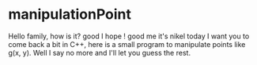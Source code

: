 # manipulationPoint
Hello family, how is it? good I hope ! good me it's nikel today I want you to come back a bit in C++, here is a small program to manipulate points like g(x, y). Well I say no more and I'll let you guess the rest.

